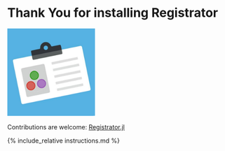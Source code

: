 # Thank You for installing Registrator

<img src="julia_id.jpg" alt="logo" style="width:200px;"/>

Contributions are welcome: [Registrator.jl](https://github.com/JuliaComputing/Registrator.jl)

{% include_relative instructions.md %}
